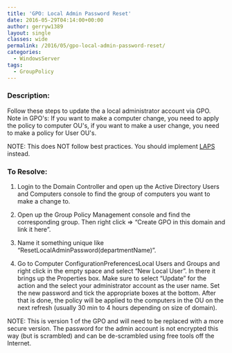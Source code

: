 ```yaml
---
title: 'GPO: Local Admin Password Reset'
date: 2016-05-29T04:14:00+00:00
author: gerryw1389
layout: single
classes: wide
permalink: /2016/05/gpo-local-admin-password-reset/
categories:
  - WindowsServer
tags:
  - GroupPolicy
---
```

<!--more-->

### Description:

Follow these steps to update the a local administrator account via GPO. Note in GPO's: If you want to make a computer change, you need to apply the policy to computer OU's, if you want to make a user change, you need to make a policy for User OU's.

NOTE: This does NOT follow best practices. You should implement [LAPS](https://automationadmin.com/2017/08/laps-deployment/) instead.

### To Resolve:

1. Login to the Domain Controller and open up the Active Directory Users and Computers console to find the group of computers you want to make a change to.

2. Open up the Group Policy Management console and find the corresponding group. Then right click => &#8220;Create GPO in this domain and link it here&#8221;.

3. Name it something unique like &#8220;ResetLocalAdminPassword(departmentName)&#8221;.

4. Go to Computer ConfigurationPreferencesLocal Users and Groups and right click in the empty space and select &#8220;New Local User&#8221;. In there it brings up the Properties box. Make sure to select &#8220;Update&#8221; for the action and the select your administrator account as the user name. Set the new password and tick the appropriate boxes at the bottom. After that is done, the policy will be applied to the computers in the OU on the next refresh (usually 30 min to 4 hours depending on size of domain).

NOTE: This is version 1 of the GPO and will need to be replaced with a more secure version. The password for the admin account is not encrypted this way (but is scrambled) and can be de-scrambled using free tools off the Internet.